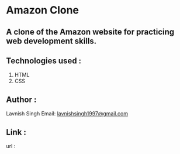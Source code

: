 # Amazon Clone

## A clone of the Amazon website for practicing web development skills.

## Technologies used :
   1. HTML
   2. CSS

## Author :
   Lavnish Singh
   Email: lavnishsingh1997@gmail.com

## Link :
   url :